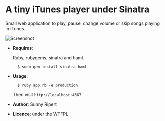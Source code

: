 A tiny iTunes player under Sinatra
==================================

Small web application to play, pause, change volume or skip songs playing in iTunes.

![Screenshot](http://github.com/sunny/itunes-sinatra/raw/master/screenshot.png)


- **Requires**:

    Ruby, rubygems, sinatra and haml.

        $ sudo gem install sinatra haml

- **Usage**:

        $ ruby app.rb -e production

    Then visit `http://localhost:4567`

- **Author**: Sunny Ripert
- **Licence**: under the WTFPL
